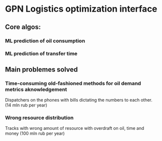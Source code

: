 # GPN Logistics optimization interface

## Core algos:

### ML prediction of oil consumption

### ML prediction of transfer time

## Main problemes solved

### Time-consuming old-fashioned methods for oil demand metrics aknowledgement

Dispatchers on the phones with bills dictating the numbers to each other. (14 mln rub per year)

### Wrong resource distribution

Tracks with wrong amount of resource with overdraft on oil, time and money (100 mln rub per year)